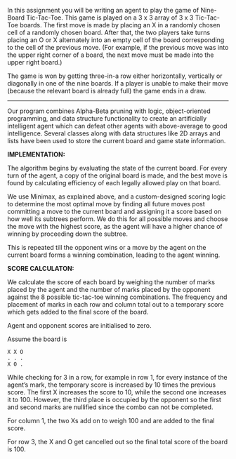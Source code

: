 In this assignment you will be writing an agent to play the game of Nine-Board Tic-Tac-Toe. This game is played on a 3 x 3 array of 3 x 3 Tic-Tac-Toe boards. The first move is made by placing an X in a randomly chosen cell of a randomly chosen board. After that, the two players take turns placing an O or X alternately into an empty cell of the board corresponding to the cell of the previous move. (For example, if the previous move was into the upper right corner of a board, the next move must be made into the upper right board.)

The game is won by getting three-in-a row either horizontally, vertically or diagonally in one of the nine boards. If a player is unable to make their move (because the relevant board is already full) the game ends in a draw.

- - - - - - - - - - - - - - - - - - - - - - - - - - - - - - - - - - - - - - - - - - - - - - - - - - - - - - - - - - - - - - - - - - - - - - - - - - - - - - - - 

Our program combines Alpha-Beta pruning with logic, object-oriented programming, and data structure functionality to create 
an artificially intelligent agent which can defeat other agents with above-average to good intelligence. 
Several classes along with data structures like 2D arrays and lists have been used to store the current board and game state information.

 ____________________________________________________________________IMPLEMENTATION:____________________________________________________________________

   The algorithm begins by evaluating the state of the current board. For every turn of the agent, 
   a copy of the original board is made, and the best move is found by calculating efficiency of each legally allowed play on that board. 

   We use Minimax, as explained above, and a custom-designed scoring logic to determine the most optimal move by finding all future moves 
   post committing a move to the current board and assigning it a score based on how well its subtrees perform. 
   We do this for all possible moves and choose the move with the highest score, as the agent will have a higher chance of winning by proceeding 
   down the subtree.

   This is repeated till the opponent wins or a move by the agent on the current board forms a winning combination, leading to the agent winning.

____________________________________________________________________SCORE CALCULATON:____________________________________________________________________

   We calculate the score of each board by weighing the number of marks placed by the agent and the number of marks placed by the opponent against 
   the 8 possible tic-tac-toe winning combinations. 
   The frequency and placement of marks in each row and column total out to a temporary score which gets added to the final score of the board.

   Agent and opponent scores are initialised to zero.

   Assume the board is

    X X O
    . . .
    X O . 

   While checking for 3 in a row, for example in row 1, for every instance of the agent’s mark, the temporary score is increased by 10 times the
   previous score. 
   The first X increases the score to 10, while the second one increases it to 100. 
   However, the third place is occupied by the opponent so the first and second marks are nullified since the combo can not be completed.

   For column 1, the two Xs add on to weigh 100 and are added to the final score.

   For row 3, the X and O get cancelled out so the final total score of the board is 100. 
